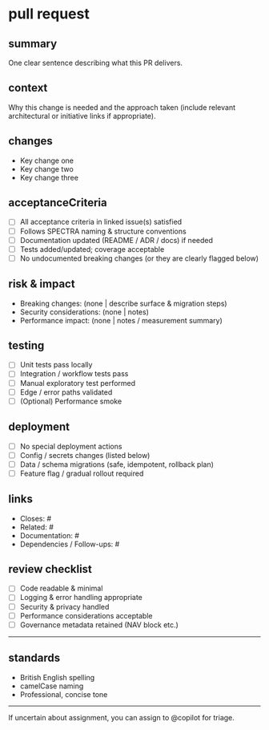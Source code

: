 # pull request

## summary

One clear sentence describing what this PR delivers.

## context

Why this change is needed and the approach taken (include relevant architectural or initiative links if appropriate).

## changes

- Key change one
- Key change two
- Key change three

## acceptanceCriteria

- [ ] All acceptance criteria in linked issue(s) satisfied
- [ ] Follows SPECTRA naming & structure conventions
- [ ] Documentation updated (README / ADR / docs) if needed
- [ ] Tests added/updated; coverage acceptable
- [ ] No undocumented breaking changes (or they are clearly flagged below)

## risk & impact

- Breaking changes: (none | describe surface & migration steps)
- Security considerations: (none | notes)
- Performance impact: (none | notes / measurement summary)

## testing

- [ ] Unit tests pass locally
- [ ] Integration / workflow tests pass
- [ ] Manual exploratory test performed
- [ ] Edge / error paths validated
- [ ] (Optional) Performance smoke

## deployment

- [ ] No special deployment actions
- [ ] Config / secrets changes (listed below)
- [ ] Data / schema migrations (safe, idempotent, rollback plan)
- [ ] Feature flag / gradual rollout required

## links

- Closes: #
- Related: #
- Documentation: #
- Dependencies / Follow-ups: #

## review checklist

- [ ] Code readable & minimal
- [ ] Logging & error handling appropriate
- [ ] Security & privacy handled
- [ ] Performance considerations acceptable
- [ ] Governance metadata retained (NAV block etc.)

---

## standards

- British English spelling
- camelCase naming
- Professional, concise tone

---
If uncertain about assignment, you can assign to @copilot for triage.
